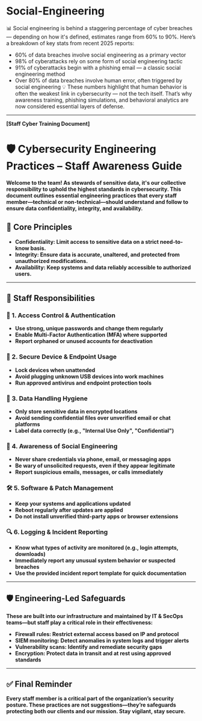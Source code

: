 # Social-Engineering


📊 Social engineering is behind a staggering percentage of cyber breaches — depending on how it's defined, estimates range from 60% to 90%.
Here’s a breakdown of key stats from recent 2025 reports:
- 60% of data breaches involve social engineering as a primary vector
- 98% of cyberattacks rely on some form of social engineering tactic
- 91% of cyberattacks begin with a phishing email — a classic social engineering method
- Over 80% of data breaches involve human error, often triggered by social engineering
💡 These numbers highlight that human behavior is often the weakest link in cybersecurity — not the tech itself. That’s why awareness training, phishing simulations, and behavioral analytics are now considered essential layers of defense.



---

<b/><b/><b/>


[Staff Cyber Training Document] 

# 🛡️ Cybersecurity Engineering Practices – Staff Awareness Guide

Welcome to the team! As stewards of sensitive data, it's our collective responsibility to uphold the highest standards in cybersecurity. This document outlines **essential engineering practices** that every staff member—technical or non-technical—should understand and follow to ensure data confidentiality, integrity, and availability.

## 🔑 Core Principles

- **Confidentiality**: Limit access to sensitive data on a strict need-to-know basis.
- **Integrity**: Ensure data is accurate, unaltered, and protected from unauthorized modifications.
- **Availability**: Keep systems and data reliably accessible to authorized users.

---

## 🧠 Staff Responsibilities

### 🔐 1. Access Control & Authentication
- Use strong, unique passwords and change them regularly
- Enable Multi-Factor Authentication (MFA) where supported
- Report orphaned or unused accounts for deactivation

### 🚫 2. Secure Device & Endpoint Usage
- Lock devices when unattended
- Avoid plugging unknown USB devices into work machines
- Run approved antivirus and endpoint protection tools

### 🧼 3. Data Handling Hygiene
- Only store sensitive data in encrypted locations
- Avoid sending confidential files over unverified email or chat platforms
- Label data correctly (e.g., "Internal Use Only", "Confidential")

### 🧪 4. Awareness of Social Engineering
- Never share credentials via phone, email, or messaging apps
- Be wary of unsolicited requests, even if they appear legitimate
- Report suspicious emails, messages, or calls immediately

### 🛠 5. Software & Patch Management
- Keep your systems and applications updated
- Reboot regularly after updates are applied
- Do not install unverified third-party apps or browser extensions

### 🔍 6. Logging & Incident Reporting
- Know what types of activity are monitored (e.g., login attempts, downloads)
- Immediately report any unusual system behavior or suspected breaches
- Use the provided incident report template for quick documentation

---

## 🛡️ Engineering-Led Safeguards

These are built into our infrastructure and maintained by IT & SecOps teams—but staff play a critical role in their effectiveness:

- **Firewall rules**: Restrict external access based on IP and protocol
- **SIEM monitoring**: Detect anomalies in system logs and trigger alerts
- **Vulnerability scans**: Identify and remediate security gaps
- **Encryption**: Protect data in transit and at rest using approved standards

---

## ✅ Final Reminder

Every staff member is a critical part of the organization’s security posture. These practices are not suggestions—they’re safeguards protecting both our clients and our mission. Stay vigilant, stay secure.
